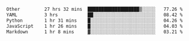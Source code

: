 <!--START_SECTION:waka-->

```txt
Other         27 hrs 32 mins  ███████████████████▒░░░░░   77.26 %
YAML          3 hrs           ██░░░░░░░░░░░░░░░░░░░░░░░   08.42 %
Python        1 hr 31 mins    █░░░░░░░░░░░░░░░░░░░░░░░░   04.26 %
JavaScript    1 hr 26 mins    █░░░░░░░░░░░░░░░░░░░░░░░░   04.03 %
Markdown      1 hr 8 mins     ▓░░░░░░░░░░░░░░░░░░░░░░░░   03.21 %
```

<!--END_SECTION:waka--> 
 
